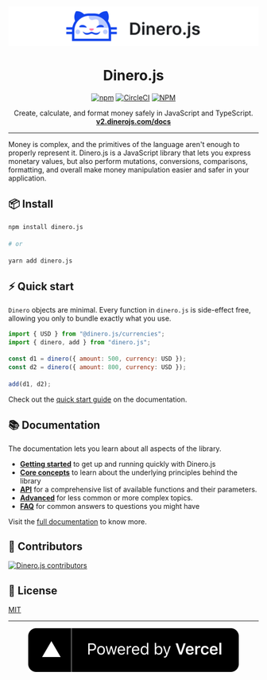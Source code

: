 <p align="center">
  <a href="https://v2.dinerojs.com/docs">
    <img alt="Dinero.js" src=".github/banner.png">
  </a>
</p>

<h1 align="center">Dinero.js</h1>

<p align="center">
  <a href="http://npmjs.com/package/dinero.js"><img alt="npm" src="https://img.shields.io/npm/v/dinero.js"></a>
  <a href="https://circleci.com/gh/dinerojs/dinero.js"><img alt="CircleCI" src="https://img.shields.io/circleci/build/gh/dinerojs/dinero.js"></a>
  <a href="https://github.com/dinerojs/dinero.js/blob/master/LICENSE"><img alt="NPM" src="https://img.shields.io/npm/l/dinero.js"></a>
</p>

<p align="center">
  Create, calculate, and format money safely in JavaScript and TypeScript.<br>
  <a href="https://v2.dinerojs.com/docs"><strong>v2.dinerojs.com/docs</strong></a>
</p>

---

Money is complex, and the primitives of the language aren't enough to properly represent it. Dinero.js is a JavaScript library that lets you express monetary values, but also perform mutations, conversions, comparisons, formatting, and overall make money manipulation easier and safer in your application.

## 📦 Install

```sh
npm install dinero.js

# or

yarn add dinero.js
```

## ⚡️ Quick start

`Dinero` objects are minimal. Every function in `dinero.js` is side-effect free, allowing you only to bundle exactly what you use.

```js
import { USD } from "@dinero.js/currencies";
import { dinero, add } from "dinero.js";

const d1 = dinero({ amount: 500, currency: USD });
const d2 = dinero({ amount: 800, currency: USD });

add(d1, d2);
```

Check out the [quick start guide](https://v2.dinerojs.com/docs/getting-started/quick-start) on the documentation.

## 📚 Documentation

The documentation lets you learn about all aspects of the library.
- [**Getting started**](https://v2.dinerojs.com/docs/getting-started/quick-start) to get up and running quickly with Dinero.js
- [**Core concepts**](https://v2.dinerojs.com/docs/core-concepts/amount) to learn about the underlying principles behind the library
- [**API**](https://v2.dinerojs.com/docs/api/mutations/add) for a comprehensive list of available functions and their parameters.
- [**Advanced**](https://v2.dinerojs.com/docs/advanced/using-different-amount-types) for less common or more complex topics.
- [**FAQ**](https://v2.dinerojs.com/docs/faq/does-dinerojs-support-cryptocurrencies) for common answers to questions you might have

Visit the [full documentation](https://v2.dinerojs.com/docs) to know more.

## 👥 Contributors

[![Dinero.js contributors](https://contrib.rocks/image?repo=dinerojs/dinero.js)](https://github.com/dinerojs/dinero.js/graphs/contributors)

## 📜 License

[MIT](LICENSE.md)

---

<div align="center">

[![Powered by Vercel](.github/powered-by-vercel.svg)](https://vercel.com/?utm_source=dinerojs&utm_campaign=oss)

</div>
